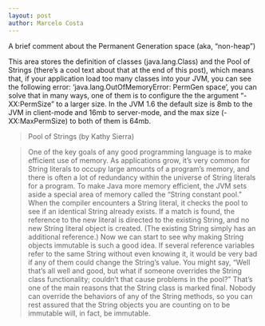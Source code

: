 ```yaml
---
layout: post
author: Marcelo Costa
---
```

A brief comment about the Permanent Generation space (aka, “non-heap”)

This area stores the definition of classes (java.lang.Class) and the Pool of Strings (there’s a cool text about that at the end of this post), which means that, if your application load too many classes into your JVM, you can see the following error: ‘java.lang.OutOfMemoryError: PermGen space’, you can solve that in many ways, one of them is to configure the the argument “-XX:PermSize” to a larger size. In the JVM 1.6 the default size is 8mb to the JVM in client-mode and 16mb to server-mode, and the max size (-XX:MaxPermSize) to both of them is 64mb.

> Pool of Strings (by Kathy Sierra)

>One of the key goals of any good programming language is to make efficient use of memory. As applications grow, it’s very common for String literals to occupy large amounts of a program’s memory, and there is often a lot of redundancy within the universe of String literals for a program. To make Java more memory efficient, the JVM sets aside a special area of memory called the “String constant pool.” When the compiler encounters a String literal, it checks the pool to see if an identical String already exists. If a match is found, the reference to the new literal is directed to the existing String, and no new String literal object is created. (The existing String simply has an additional reference.) Now we can start to see why making String objects immutable is such a good idea. If several reference variables refer to the same String without even knowing it, it would be very bad if any of them could change the String’s value.
> You might say, “Well that’s all well and good, but what if someone overrides the String class functionality; couldn’t that cause problems in the pool?” That’s one of the main reasons that the String class is marked final. Nobody can override the behaviors of any of the String methods, so you can rest assured that the String objects you are counting on to be immutable will, in fact, be immutable.

